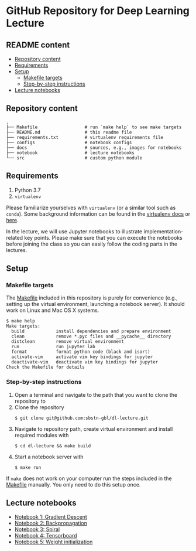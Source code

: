 # GitHub Repository for Deep Learning Lecture


## README content

<!-- vim-markdown-toc GFM -->

* [Repository content](#repository-content)
* [Requirements](#requirements)
* [Setup](#setup)
	* [Makefile targets](#makefile-targets)
	* [Step-by-step instructions](#step-by-step-instructions)
* [Lecture notebooks](#lecture-notebooks)

<!-- vim-markdown-toc -->


## Repository content

```
.
├── Makefile                  # run `make help` to see make targets
├── README.md                 # this readme file
├── requirements.txt          # virtualenv requirements file
├── configs                   # notebook configs
├── docs                      # sources, e.g., images for notebooks
├── notebook                  # lecture notebooks
└── src                       # custom python module
```


## Requirements

1. Python 3.7
1. `virtualenv`

Please familiarize yourselves with `virtualenv` (or a similar tool such as `conda`). Some background information can be found in the [virtualenv docs](https://virtualenv.pypa.io/en/latest/) or [here](https://stackoverflow.com/questions/34398676/does-conda-replace-the-need-for-virtualenv).

In the lecture, we will use Jupyter notebooks to illustrate implementation-related key points. Please make sure that you can execute the notebooks before joining the class so you can easily follow the coding parts in the lectures.


## Setup

### Makefile targets

The [Makefile](./Makefile) included in this repository is purely for convenience (e.g., setting up the virtual environment, launching a notebook server). It should work on Linux and Mac OS X systems.

```
$ make help
Make targets:
  build            install dependencies and prepare environment
  clean            remove *.pyc files and __pycache__ directory
  distclean        remove virtual environment
  run              run jupyter lab
  format           format python code (black and isort)
  activate-vim     activate vim key bindings for jupyter
  deactivate-vim   deactivate vim key bindings for jupyter
Check the Makefile for details
```

### Step-by-step instructions

1. Open a terminal and navigate to the path that you want to clone the repository to
1. Clone the repository
    ```
    $ git clone git@github.com:sbstn-gbl/dl-lecture.git
    ```
1. Navigate to repository path, create virtual environment and install required modules with
    ```
    $ cd dl-lecture && make build
    ```
1. Start a notebook server with
    ```
    $ make run
    ```

If `make` does not work on your computer run the steps included in the [Makefile](./Makefile) manually. You only need to do this setup once.


## Lecture notebooks

- [Notebook 1: Gradient Descent](notebooks/1-gradient-descent.ipynb)
- [Notebook 2: Backpropagation](notebooks/2-backpropagation.ipynb)
- [Notebook 3: Spiral ](notebooks/3-spiral.ipynb)
- [Notebook 4: Tensorboard](notebooks/4-tensorboard.ipynb)
- [Notebook 5: Weight initialization](notebooks/5-weight-initialization.ipynb)
